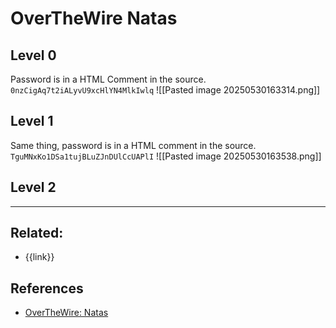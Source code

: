 # OverTheWire Natas

## Level 0

Password is in a HTML Comment in the source. `0nzCigAq7t2iALyvU9xcHlYN4MlkIwlq`
![[Pasted image 20250530163314.png]]
## Level 1

Same thing, password is in a HTML comment in the source. `TguMNxKo1DSa1tujBLuZJnDUlCcUAPlI`
![[Pasted image 20250530163538.png]]

## Level 2



---

## Related:
- {{link}}

## References
- [OverTheWire: Natas](https://overthewire.org/wargames/natas/)